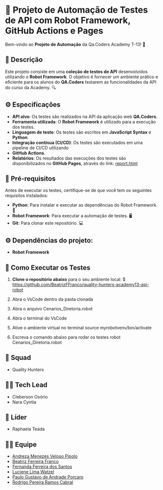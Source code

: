 # 🚀 Projeto de Automação de Testes de API com Robot Framework, GitHub Actions e Pages

Bem-vindo ao **Projeto de Automação** da Qa.Coders Academy T-13! 🎉

## 📜 Descrição

Este projeto consiste em uma **coleção de testes de API** desenvolvidos utilizando o **Robot Framework**. O objetivo é fornecer um ambiente prático e eficiente para os alunos do **QA.Coders** testarem as funcionalidades da API do curso da Academy. 🔍

## ⚙️ Especificações

- **API alvo**: Os testes são realizados na API da aplicação web **QA.Coders**.
- **Ferramenta utilizada**: O **Robot Framework** é utilizado para a execução dos testes.
- **Linguagem de teste**: Os testes são escritos em **JavaScript Syntax** e **Python**.
- **Integração contínua (CI/CD)**: Os testes são executados em uma pipeline de CI/CD utilizando 
- **GitHub Actions**.
- **Relatórios**: Os resultados das execuções dos testes são disponibilizados no **GitHub Pages**, através do link: 
    [report.html](https://beatrizffranco.github.io/quality-hunters-academy13-api-robot/report.html)

## 🔧 Pré-requisitos

Antes de executar os testes, certifique-se de que você tem os seguintes requisitos instalados:

- **Python**: Para instalar e executar as dependências do Robot Framework. 🐍
- **Robot Framework**: Para executar a automação de testes. 🖥️
- **Git**: Para clonar este repositório. 💻

## ⚙️ Dependências do projeto:

- **Robot Framework**

## 📝 Como Executar os Testes

1. **Clone o repositório abaixo** para o seu ambiente local:
$ https://github.com/BeatrizFFranco/quality-hunters-academy13-api-robot

2. Abra o VsCode dentro da pasta clonada

3. Abra o arquivo 
Cenarios_Diretoria.robot

4. Abra o terminal do VsCode

5. Ative o ambiente virtual no terminal
source myrobotvenv/bin/activate

6. Escreva o comando abaixo para rodar os testes
robot Cenarios_Diretoria.robot


## 👥 Squad
- Quality Hunters

## 👩‍💻 Tech Lead
- Cleberson Osório
- Nara Cyntia

## 👑 Líder
- Raphaela Teada

## 👨‍💻 Equipe
- [Andreza Menezes Veloso Pipolo](https://github.com/andrezapipolo)
- [Beatriz Ferreira Franco](https://github.com/BeatrizFFranco)
- [Fernanda Ferreira dos Santos](https://github.com/20220512)
- [Luciene Lima Watzel](https://github.com/Luciene-Watzel)
- [Paulo Gustavo de Andrade Porcaro](https://github.com/pgporcaro)
- [Rodrigo Pereira Ramos Cabral](https://github.com/ro85pereira)
